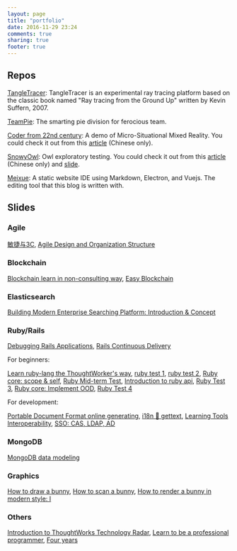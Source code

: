```yaml
---
layout: page
title: "portfolio"
date: 2016-11-29 23:24
comments: true
sharing: true
footer: true
---
```


## Repos

[TangleTracer](https://github.com/hanystudy/TangleTracer): TangleTracer is an experimental ray tracing platform based on the classic book named "Ray tracing from the Ground Up" written by Kevin Suffern, 2007.

[TeamPie](https://github.com/hanystudy/TeamPie): The smarting pie division for ferocious team.

[Coder from 22nd century](https://github.com/hanystudy/coder-from-22nd-century): A demo of Micro-Situational Mixed Reality. You could check it out from this [article](http://www.hanyi.name/blog/2016/11/20/micro-situational-mixed-reality/) (Chinese only).

[SnowyOwl](https://github.com/hanystudy/snowy_owl): Owl exploratory testing. You could check it out from this [article](http://www.hanyi.name/blog/2017/12/17/owl-exploratory-testing/) (Chinese only) and [slide](http://slides.com/hanyi8000/snowy-owl#/).

[Meixue](https://github.com/hanystudy/meixue): A static website IDE using Markdown, Electron, and Vuejs. The editing tool that this blog is written with.

## Slides

### Agile

[敏捷与3C](http://slides.com/hanyi8000/ci-cd-and-cd#/), [Agile Design
and
Organization Structure](http://slides.com/hanyi8000/deck-33#/)

### Blockchain

[Blockchain learn in non-consulting way](http://slides.com/hanyi8000/blockchain#/), [Easy Blockchain](http://slides.com/hanyi8000/blockchain-25#/)

### Elasticsearch

[Building Modern Enterprise Searching Platform: Introduction & Concept](https://slides.com/hanyi8000/deck-35#/)

### Ruby/Rails

[Debugging Rails Applications](http://slides.com/hanyi8000/debugging-rails-applications#/), [Rails Continuous Delivery](http://slides.com/hanyi8000/rails-continuous-delivery#/)

For beginners:

[Learn ruby-lang the ThoughtWorker's way](http://slides.com/hanyi8000/deck-16#/), [ruby test 1](http://slides.com/hanyi8000/deck-16-17#/), [ruby test 2](http://slides.com/hanyi8000/deck-16-17-18#/), [Ruby core: scope & self](http://slides.com/hanyi8000/deck-16-17-18-19-20-22-23#/), [Ruby Mid-term Test](http://slides.com/hanyi8000/deck-16-17-18-19-20#/), [Introduction to ruby api](http://slides.com/hanyi8000/deck-16-17-18-19#/), [Ruby Test 3](http://slides.com/hanyi8000/deck-16-17-18-19-20-22#/), [Ruby core: Implement OOD](http://slides.com/hanyi8000/deck-16-17-18-19-20-21#/), [Ruby Test 4](http://slides.com/hanyi8000/deck-16-17-18-19-20-22-24#/)

For development:

[Portable Document Format online generating](http://slides.com/hanyi8000/deck-27#/), [i18n 💑 gettext](http://slides.com/hanyi8000/i18n#/), [Learning Tools Interoperability](http://slides.com/hanyi8000/gc-integration#/), [SSO: CAS, LDAP, AD](http://slides.com/hanyi8000/gc-integration-7#/)

### MongoDB

[MongoDB data modeling](http://slides.com/hanyi8000/mongodb-data-modeling)

### Graphics

[How to draw a bunny](http://slides.com/hanyi8000/how-to-draw-a-bunny#/), [How to scan a bunny](http://slides.com/hanyi8000/how-to-draw-a-bunny-5#/), [How to render a bunny in modern style: I](http://slides.com/hanyi8000/how-to-draw-a-bunny-8#/)

### Others

[Introduction to ThoughtWorks Technology Radar](http://slides.com/hanyi8000/asd-14#/), [Learn to be a professional programmer](http://slides.com/hanyi8000/deck-29#/), [Four years](http://slides.com/hanyi8000/deck-34#/)
